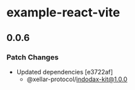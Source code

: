 # example-react-vite

## 0.0.6

### Patch Changes

- Updated dependencies [e3722af]
  - @xellar-protocol/indodax-kit@1.0.0

